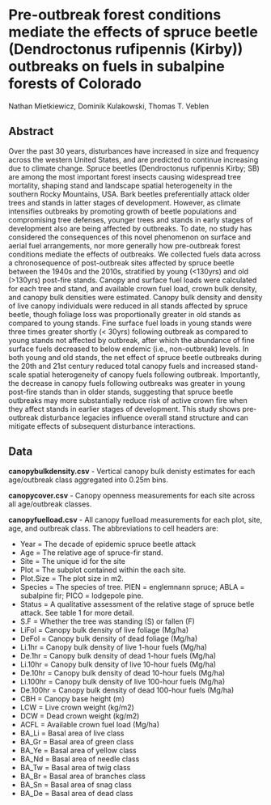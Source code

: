 # Pre-outbreak forest conditions mediate the effects of spruce beetle (Dendroctonus rufipennis (Kirby)) outbreaks on fuels in subalpine forests of Colorado

Nathan Mietkiewicz, Dominik Kulakowski, Thomas T. Veblen

## Abstract
Over the past 30 years, disturbances have increased in size and frequency across the western United States, and are predicted to continue increasing due to climate change. Spruce beetles (Dendroctonus rufipennis Kirby; SB) are among the most important forest insects causing widespread tree mortality, shaping stand and landscape spatial heterogeneity in the southern Rocky Mountains, USA.  Bark beetles preferentially attack older trees and stands in latter stages of development.  However, as climate intensifies outbreaks by promoting growth of beetle populations and compromising tree defenses, younger trees and stands in early stages of development also are being affected by outbreaks.  To date, no study has considered the consequences of this novel phenomenon on surface and aerial fuel arrangements, nor more generally how pre-outbreak forest conditions mediate the effects of outbreaks.  We collected fuels data across a chronosequence of post-outbreak sites affected by spruce beetle between the 1940s and the 2010s, stratified by young (<130yrs) and old (>130yrs) post-fire stands.  Canopy and surface fuel loads were calculated for each tree and stand, and available crown fuel load, crown bulk density, and canopy bulk densities were estimated.  Canopy bulk density and density of live canopy individuals were reduced in all stands affected by spruce beetle, though foliage loss was proportionally greater in old stands as compared to young stands.  Fine surface fuel loads in young stands were three times greater shortly (< 30yrs) following outbreak as compared to young stands not affected by outbreak, after which the abundance of fine surface fuels decreased to below endemic (i.e., non-outbreak) levels. In both young and old stands, the net effect of spruce beetle outbreaks during the 20th and 21st century reduced total canopy fuels and increased stand-scale spatial heterogeneity of canopy fuels following outbreak. Importantly, the decrease in canopy fuels following outbreaks was greater in young post-fire stands than in older stands, suggesting that spruce beetle outbreaks may more substantially reduce risk of active crown fire when they affect stands in earlier stages of development. This study shows pre-outbreak disturbance legacies influence overall stand structure and can mitigate effects of subsequent disturbance interactions.

## Data

**canopybulkdensity.csv** - Vertical canopy bulk denisty estimates for each age/outbreak class aggregated into 0.25m bins.

**canopycover.csv** - Canopy openness measurements for each site across all age/outbreak classes.

**canopyfuelload.csv** - All canopy fuelload measurements for each plot, site, age, and outbreak class.  The abbreviations to cell headers are:
-  Year = The decade of epidemic spruce beetle attack
-  Age = The relative age of spruce-fir stand. 
-  Site = The unique id for the site
-  Plot = The subplot contained within the each site.
-  Plot.Size = The plot size in m2.
-  Species = The species of tree.  PIEN = englemnann spruce; ABLA = subalpine fir; PICO = lodgepole pine.
-  Status = A qualitative assessment of the relative stage of spruce betle attack.  See table 1 for more detail.
-  S.F = Whether the tree was standing (S) or fallen (F)
-  LiFol = Canopy bulk density of live foliage (Mg/ha)
-  DeFol = Canopy bulk density of dead foliage (Mg/ha)
-  Li.1hr = Canopy bulk density of live 1-hour fuels (Mg/ha)
-  De.1hr = Canopy bulk density of dead 1-hour fuels (Mg/ha)
-  Li.10hr = Canopy bulk density of live 10-hour fuels (Mg/ha)
-  De.10hr = Canopy bulk density of dead 10-hour fuels (Mg/ha)
-  Li.100hr = Canopy bulk density of live 100-hour fuels (Mg/ha)
-  De.100hr = Canopy bulk density of dead 100-hour fuels (Mg/ha)
-  CBH = Canopy base height (m)
-  LCW = Live crown weight (kg/m2)
-  DCW = Dead crown weight (kg/m2)
-  ACFL = Available crown fuel load (Mg/ha)
-  BA_Li = Basal area of live class
-  BA_Gr = Basal area of green class
-  BA_Ye = Basal area of yellow class
-  BA_Nd = Basal area of needle class
-  BA_Tw = Basal area of twig class
-  BA_Br = Basal area of branches class
-  BA_Sn = Basal area of snag class
-  BA_De = Basal area of dead class





